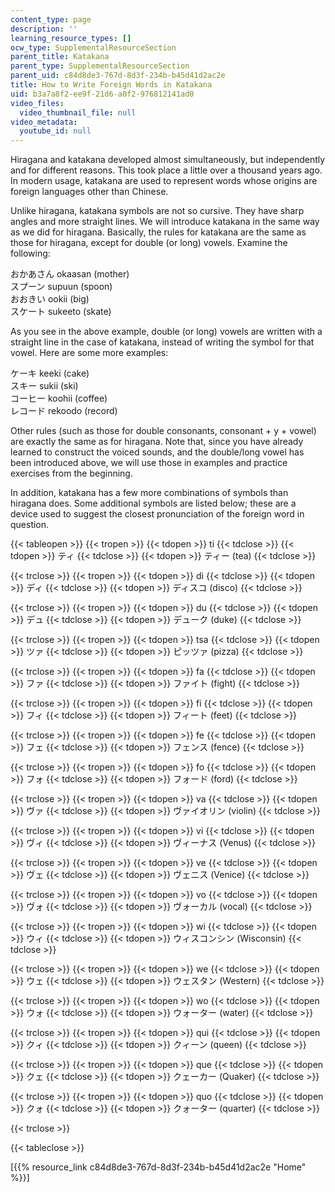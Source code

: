 ```yaml
---
content_type: page
description: ''
learning_resource_types: []
ocw_type: SupplementalResourceSection
parent_title: Katakana
parent_type: SupplementalResourceSection
parent_uid: c84d8de3-767d-8d3f-234b-b45d41d2ac2e
title: How to Write Foreign Words in Katakana
uid: b3a7a8f2-ee9f-21d6-a0f2-976812141ad0
video_files:
  video_thumbnail_file: null
video_metadata:
  youtube_id: null
---
```


Hiragana and katakana developed almost simultaneously, but independently and for different reasons. This took place a little over a thousand years ago. In modern usage, katakana are used to represent words whose origins are foreign languages other than Chinese.

Unlike hiragana, katakana symbols are not so cursive. They have sharp angles and more straight lines. We will introduce katakana in the same way as we did for hiragana. Basically, the rules for katakana are the same as those for hiragana, except for double (or long) vowels. Examine the following:

おかあさん okaasan (mother)  
スプーン supuun (spoon)  
おおきい ookii (big)  
スケート sukeeto (skate)

As you see in the above example, double (or long) vowels are written with a straight line in the case of katakana, instead of writing the symbol for that vowel. Here are some more examples:

ケーキ keeki (cake)  
スキー sukii (ski)  
コーヒー koohii (coffee)  
レコード rekoodo (record)

Other rules (such as those for double consonants, consonant + y + vowel) are exactly the same as for hiragana. Note that, since you have already learned to construct the voiced sounds, and the double/long vowel has been introduced above, we will use those in examples and practice exercises from the beginning.

In addition, katakana has a few more combinations of symbols than hiragana does. Some additional symbols are listed below; these are a device used to suggest the closest pronunciation of the foreign word in question.

{{< tableopen >}}
{{< tropen >}}
{{< tdopen >}}
ti
{{< tdclose >}}
{{< tdopen >}}
ティ
{{< tdclose >}}
{{< tdopen >}}
ティー (tea)
{{< tdclose >}}

{{< trclose >}}
{{< tropen >}}
{{< tdopen >}}
di
{{< tdclose >}}
{{< tdopen >}}
ディ
{{< tdclose >}}
{{< tdopen >}}
ディスコ (disco)
{{< tdclose >}}

{{< trclose >}}
{{< tropen >}}
{{< tdopen >}}
du
{{< tdclose >}}
{{< tdopen >}}
デュ
{{< tdclose >}}
{{< tdopen >}}
デューク (duke)
{{< tdclose >}}

{{< trclose >}}
{{< tropen >}}
{{< tdopen >}}
tsa
{{< tdclose >}}
{{< tdopen >}}
ツァ
{{< tdclose >}}
{{< tdopen >}}
ピッツァ (pizza)
{{< tdclose >}}

{{< trclose >}}
{{< tropen >}}
{{< tdopen >}}
fa
{{< tdclose >}}
{{< tdopen >}}
ファ
{{< tdclose >}}
{{< tdopen >}}
ファイト (fight)
{{< tdclose >}}

{{< trclose >}}
{{< tropen >}}
{{< tdopen >}}
fi
{{< tdclose >}}
{{< tdopen >}}
フィ
{{< tdclose >}}
{{< tdopen >}}
フィート (feet)
{{< tdclose >}}

{{< trclose >}}
{{< tropen >}}
{{< tdopen >}}
fe
{{< tdclose >}}
{{< tdopen >}}
フェ
{{< tdclose >}}
{{< tdopen >}}
フェンス (fence)
{{< tdclose >}}

{{< trclose >}}
{{< tropen >}}
{{< tdopen >}}
fo
{{< tdclose >}}
{{< tdopen >}}
フォ
{{< tdclose >}}
{{< tdopen >}}
フォード (ford)
{{< tdclose >}}

{{< trclose >}}
{{< tropen >}}
{{< tdopen >}}
va
{{< tdclose >}}
{{< tdopen >}}
ヴァ
{{< tdclose >}}
{{< tdopen >}}
ヴァイオリン (violin)
{{< tdclose >}}

{{< trclose >}}
{{< tropen >}}
{{< tdopen >}}
vi
{{< tdclose >}}
{{< tdopen >}}
ヴィ
{{< tdclose >}}
{{< tdopen >}}
ヴィーナス (Venus)
{{< tdclose >}}

{{< trclose >}}
{{< tropen >}}
{{< tdopen >}}
ve
{{< tdclose >}}
{{< tdopen >}}
ヴェ
{{< tdclose >}}
{{< tdopen >}}
ヴェニス (Venice)
{{< tdclose >}}

{{< trclose >}}
{{< tropen >}}
{{< tdopen >}}
vo
{{< tdclose >}}
{{< tdopen >}}
ヴォ
{{< tdclose >}}
{{< tdopen >}}
ヴォーカル (vocal)
{{< tdclose >}}

{{< trclose >}}
{{< tropen >}}
{{< tdopen >}}
wi
{{< tdclose >}}
{{< tdopen >}}
ウィ
{{< tdclose >}}
{{< tdopen >}}
ウィスコンシン (Wisconsin)
{{< tdclose >}}

{{< trclose >}}
{{< tropen >}}
{{< tdopen >}}
we
{{< tdclose >}}
{{< tdopen >}}
ウェ
{{< tdclose >}}
{{< tdopen >}}
ウェスタン (Western)
{{< tdclose >}}

{{< trclose >}}
{{< tropen >}}
{{< tdopen >}}
wo
{{< tdclose >}}
{{< tdopen >}}
ウォ
{{< tdclose >}}
{{< tdopen >}}
ウォーター (water)
{{< tdclose >}}

{{< trclose >}}
{{< tropen >}}
{{< tdopen >}}
qui
{{< tdclose >}}
{{< tdopen >}}
クィ
{{< tdclose >}}
{{< tdopen >}}
クィーン (queen)
{{< tdclose >}}

{{< trclose >}}
{{< tropen >}}
{{< tdopen >}}
que
{{< tdclose >}}
{{< tdopen >}}
クェ
{{< tdclose >}}
{{< tdopen >}}
クェーカー (Quaker)
{{< tdclose >}}

{{< trclose >}}
{{< tropen >}}
{{< tdopen >}}
quo
{{< tdclose >}}
{{< tdopen >}}
クォ
{{< tdclose >}}
{{< tdopen >}}
クォーター (quarter)
{{< tdclose >}}

{{< trclose >}}

{{< tableclose >}}

  
\[{{% resource_link c84d8de3-767d-8d3f-234b-b45d41d2ac2e "Home" %}}\]